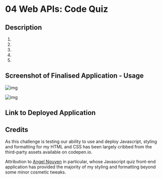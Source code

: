 # 04 Web APIs: Code Quiz

## Description

1. 

2. 

3. 

4. 

5. 

## Screenshot of Finalised Application - Usage

![img](./)

![img](./)

## Link to Deployed Application

## Credits

As this challenge is testing our ability to use and deploy Javascript, styling and formatting for my HTML and CSS has been largely cribbed from the third-party assets available on codepen.io.

Attribution to [Angel Nguyen](https://codepen.io/AngelNguyen) in particular, whose Javascript quiz front-end application has provided the majority of my styling and formatting beyond some minor cosmetic tweaks.



